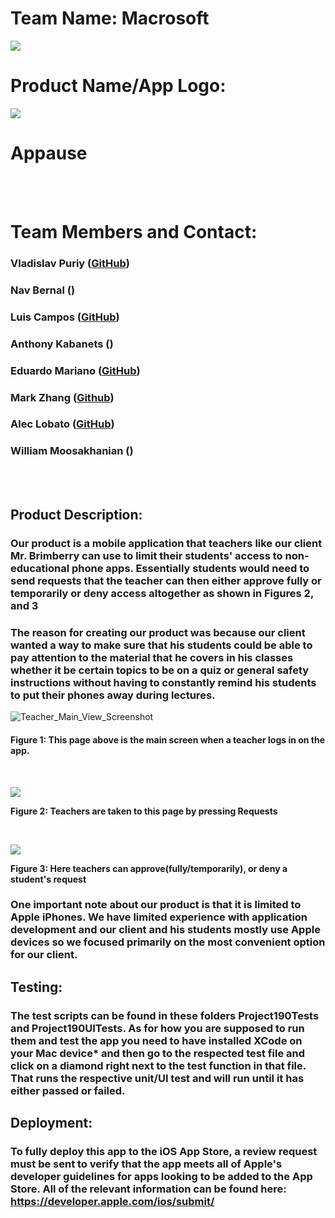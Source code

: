 <h1>Team Name: Macrosoft</h1>
<img src="https://user-images.githubusercontent.com/87919073/236097641-3e5b72d5-cb1d-44f8-9990-a4bb13adb0ca.png">
<h1>Product Name/App Logo:</h1>
<img src="https://github.com/BaconToasts/Project190/assets/87919073/62083661-1132-451f-b920-fc6326310606">
<h1>Appause</h1><br/><br/>
 
<h1>Team Members and Contact:</h1> 
<h3>Vladislav Puriy (<a href="https://github.com/BaconToasts">GitHub</a>)</</h3>
<h3>Nav Bernal ()</h3>
<h3>Luis Campos (<a href="https://github.com/lukelobo">GitHub</a>)</h3>
<h3>Anthony Kabanets ()</h3>
<h3>Eduardo Mariano  (<a href="https://github.com/Ranger-72">GitHub</a>)</</h3>
<h3>Mark Zhang (<a href="https://github.com/AbyssalMager">Github</a>)</h3>
<h3>Alec Lobato (<a href="https://github.com/Wamuu-21">GitHub</a>)</h3>
<h3>William Moosakhanian ()</h3><br/><br/>

<h2>Product Description:</h2>
<h3>Our product is a mobile application that teachers like our client Mr. Brimberry can use to limit their students' access to non-educational phone apps. Essentially students would need to send requests that the teacher can then either approve fully or temporarily or deny access altogether as shown in Figures 2, and 3</h3>
<h3>The reason for creating our product was because our client wanted a way to make sure that his students could be able to pay attention to the material that he covers in his classes whether it be certain topics to be on a quiz or general safety instructions without having to constantly remind his students to put their phones away during lectures.</h3>

![Teacher_Main_View_Screenshot](https://user-images.githubusercontent.com/87919073/236105666-f2384393-e80f-41dc-8d42-5e3aae44b1a3.png)
<h4>Figure 1: This page above is the main screen when a teacher logs in on the app.</h4><br/>

<img src="https://github.com/BaconToasts/Project190/assets/87919073/ef4d0280-e720-49ab-8882-f850883b454b"><br/>
<p><strong>Figure 2: Teachers are taken to this page by pressing Requests</strong></p> <br/>

<img src="https://github.com/BaconToasts/Project190/assets/87919073/eaa97fcc-4d3f-464e-b79d-af4878a2484c" align="center"><br/>
<p><strong>Figure 3: Here teachers can approve(fully/temporarily), or deny a student's request</strong></p>

<h3>One important note about our product is that it is limited to Apple iPhones. We have limited experience with application development and our client and his students mostly use Apple devices so we focused primarily on the most convenient option for our client.</h3>
<h2>Testing:</h2>
<h3>The test scripts can be found in these folders Project190Tests and Project190UITests. As for how you are supposed to run them and test the app you need to have installed XCode on your Mac device* and then go to the respected test file and click on a diamond right next to the test function in that file. That runs the respective unit/UI test and will run until it has either passed or failed. </h3>

<h2>Deployment:</h2>
<h3> To fully deploy this app to the iOS App Store, a review request must be sent to verify that the app meets all of Apple's developer guidelines for apps looking to be added to the App Store. All of the relevant information can be found here: <a href="https://developer.apple.com/ios/submit/">https://developer.apple.com/ios/submit/</a> </h3>
